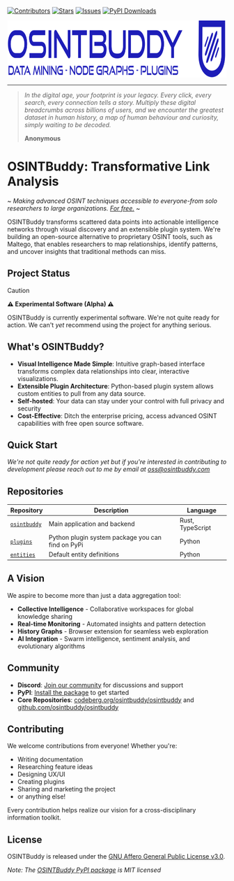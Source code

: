 [![Contributors](https://img.shields.io/github/contributors/osintbuddy/osintbuddy?style=flat-square)](https://github.com/osintbuddy/osintbuddy/graphs/contributors)
[![Stars](https://img.shields.io/github/stars/osintbuddy/osintbuddy?style=flat-square)](https://github.com/osintbuddy/osintbuddy/stargazers)
[![Issues](https://img.shields.io/github/issues/osintbuddy/osintbuddy?style=flat-square)](https://github.com/osintbuddy/osintbuddy/issues)
[![PyPI Downloads](https://static.pepy.tech/badge/osintbuddy)](https://pepy.tech/project/osintbuddy)

<p>
  <a href="https://github.com/osintbuddy/osintbuddy">
    <img src="./watermark.svg" height="130px" alt="Logo">
  </a>
</p>

---

> *In the digital age, your footprint is your legacy. Every click, every search, every connection
> tells a story. Multiply these digital
> breadcrumbs across billions of users, and we encounter the greatest dataset in human history, a map of human behaviour and curiosity, simply waiting to be decoded.*
>
> **Anonymous**


# OSINTBuddy: Transformative Link Analysis

~ *Making advanced OSINT techniques accessible to everyone-from solo researchers to large organizations. [For free.](https://www.fsf.org/appeal)* ~


OSINTBuddy transforms scattered data points into actionable intelligence networks through visual discovery and an extensible plugin system. We're building an open-source alternative to proprietary OSINT tools, such as Maltego, that enables researchers to map relationships, identify patterns, and uncover insights that traditional methods can miss.

## Project Status

> [!CAUTION] 
>
> **⚠️ Experimental Software (Alpha) ⚠️** 
>
> OSINTBuddy is currently experimental software. We're not quite ready for action. We can't *yet* recommend using the project for anything serious. 


## What's OSINTBuddy?

- **Visual Intelligence Made Simple**: Intuitive graph-based interface transforms complex data relationships into clear, interactive visualizations.
- **Extensible Plugin Architecture**: Python-based plugin system allows custom entities to pull from any data source.
- **Self-hosted**: Your data can stay under your control with full privacy and security
- **Cost-Effective**: Ditch the enterprise pricing, access advanced OSINT capabilities with free open source software.

## Quick Start
 
*We're not quite ready for action yet but if you're interested in contributing to development please reach out to me by email at oss@osintbuddy.com*


## Repositories

| Repository | Description | Language |
|------------|-------------|----------|
| [`osintbuddy`](https://github.com/osintbuddy/osintbuddy) | Main application and backend | Rust, TypeScript |
| [`plugins`](https://github.com/osintbuddy/plugins) | Python plugin system package you can find on PyPi | Python |
| [`entities`](https://github.com/osintbuddy/entities) | Default entity definitions | Python |

## A Vision

We aspire to become more than just a data aggregation tool:

- **Collective Intelligence** - Collaborative workspaces for global knowledge sharing
- **Real-time Monitoring** - Automated insights and pattern detection
- **History Graphs** - Browser extension for seamless web exploration
- **AI Integration** - Swarm intelligence, sentiment analysis, and evolutionary algorithms

## Community

- **Discord**: [Join our community](https://discord.gg/b8vW4J4skv) for discussions and support
- **PyPI**: [Install the package](https://pypi.org/project/osintbuddy/) to get started
- **Core Repositories**: [codeberg.org/osintbuddy/osintbuddy](https://codeberg.org/osintbuddy/osintbuddy) and [github.com/osintbuddy/osintbuddy](https://github.com/osintbuddy/osintbuddy/)
## Contributing

We welcome contributions from everyone! Whether you're:
- Writing documentation
- Researching feature ideas  
- Designing UX/UI
- Creating plugins
- Sharing and marketing the project
- or anything else!

Every contribution helps realize our vision for a cross-disciplinary information toolkit.

## License

OSINTBuddy is released under the [GNU Affero General Public License v3.0](https://choosealicense.com/licenses/agpl-3.0/).

*Note: The [OSINTBuddy PyPI package](https://pypi.org/project/osintbuddy/) is MIT licensed*

